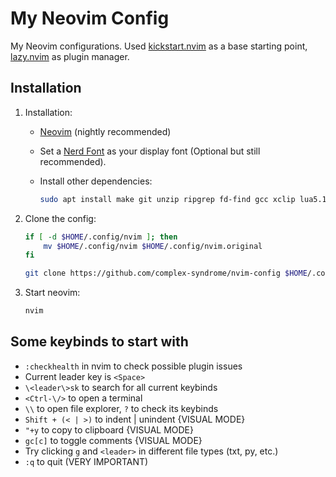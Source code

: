 # My Neovim Config

My Neovim configurations. Used [kickstart.nvim](https://github.com/nvim-lua/kickstart.nvim) as a base starting point, [lazy.nvim](https://github.com/folke/lazy.nvim) as plugin manager.

## Installation

1. Installation:
   - [Neovim](https://neovim.io) (nightly recommended)
   - Set a [Nerd Font](https://github.com/ryanoasis/nerd-fonts) as your display font (Optional but still recommended).
   - Install other dependencies:

       ```sh
       sudo apt install make git unzip ripgrep fd-find gcc xclip lua5.1 liblua5.1-0-dev
       ```

2. Clone the config:

    ```sh
    if [ -d $HOME/.config/nvim ]; then
        mv $HOME/.config/nvim $HOME/.config/nvim.original
    fi

    git clone https://github.com/complex-syndrome/nvim-config $HOME/.config/nvim
    ```

3. Start neovim:

    ```sh
    nvim
    ```

## Some keybinds to start with

- `:checkhealth` in nvim to check possible plugin issues
- Current leader key is `<Space>`
- `\<leader\>sk` to search for all current keybinds
- `<Ctrl-\/>` to open a terminal
- `\\` to open file explorer, `?` to check its keybinds
- `Shift + (< | >)` to indent | unindent {VISUAL MODE}
- `"+y` to copy to clipboard {VISUAL MODE}
- `gc[c]` to toggle comments {VISUAL MODE}
- Try clicking `g` and `<leader>` in different file types (txt, py, etc.)
- `:q` to quit (VERY IMPORTANT)
